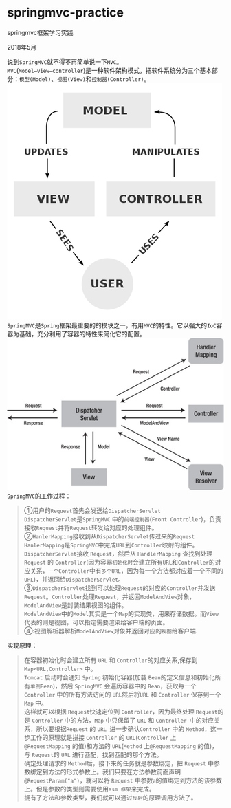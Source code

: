 # springmvc-practice
springmvc框架学习实践  
  
2018年5月  
  
说到`SpringMVC`就不得不再简单说一下`MVC`。  
`MVC`(`Model–view–controller`)是一种软件架构模式，把软件系统分为三个基本部分：`模型(Model)`、`视图(View)`和`控制器(Controller)`。   
![](https://github.com/YufeizhangRay/image/blob/master/%E5%9B%BE%E7%89%87/MVC-Process.jpg)  
`SpringMVC`是`Spring`框架最重要的的模块之一，有用`MVC`的特性。它以强大的`IoC`容器为基础，充分利用了容器的特性来简化它的配置。  
![](https://github.com/YufeizhangRay/image/blob/master/%E5%9B%BE%E7%89%87/springmvc.jpg)  
`SpringMVC`的工作过程：  
>①用户的`Request`首先会发送给`DispatcherServlet`  
`DispatcherServlet`是`SpringMVC` 中的`前端控制器`(`Front Controller`)，负责接收`Request`并将`Request`转发给对应的处理组件。  
②`HanlerMapping`接收到从`DispatcherServlet`传过来的`Request`  
`HanlerMapping`是`SpringMVC`中完成`URL`到`Controller`映射的组件。`DispatcherServlet`接收 `Request`，然后从 `HandlerMapping` 查找到处理 `Request` 的 `Controller`(因为容器`初始化时`会建立所有`URL`和`Controller`的对应关系，`一个Controller`中有`多个URL`，因为每一个方法都对应着一个不同的`URL`)，并返回给`DispatcherServlet`。  
③`DispatcherServlet`找到可以处理`Request`的对应的`Controller`并发送`Request`。`Controller`处理`Request`，并返回`ModelAndView`对象，`ModelAndView`是封装结果视图的组件。    
`ModelAndView`中的`Model`其实是一个`Map`的实现类，用来存储数据。而`View`代表的则是视图，可以指定需要渲染给客户端的页面。  
④:视图解析器解析`ModelAndView`对象并返回对应的`视图`给客户端.

实现原理：  
>在容器初始化时会建立所有 `URL` 和 `Controller`的对应关系,保存到 `Map<URL,Controller>` 中。  
`Tomcat` 启动时会通知 `Spring` 初始化容器(加载 `Bean`的定义信息和初始化所有`单例Bean`)，然后 `SpringMVC` 会遍历容器中的 `Bean`，获取每一个 `Controller` 中的所有方法访问的 `URL`然后将`URL` 和 `Controller` 保存到一个 `Map` 中。  
这样就可以根据 `Request`快速定位到 `Controller`，因为最终处理 `Request`的是 `Controller` 中的方法，`Map` 中只保留了 `URL` 和 `Controller `中的对应关系，所以要根据`Request` 的 `URL `进一步确认`Controller` 中的 `Method`，这一步工作的原理就是拼接 `Controller` 的 `URL`(`Controller` 上 `@RequestMapping` 的值)和方法的 `URL`(`Method` 上`@RequestMapping` 的值)，与 `Request`的 `URL` 进行匹配，找到匹配的那个方法。  
确定处理请求的 `Method`后，接下来的任务就是参数绑定，把 `Request` 中参数绑定到方法的形式参数上。我们只要在方法参数前面声明`@RequestParam("a")`，就可以将 `Request` 中参数` a `的值绑定到方法的该参数上。但是参数的类型则需要使用`asm 框架`来完成。  
拥有了方法和参数类型，我们就可以通过`反射`的原理调用方法了。
